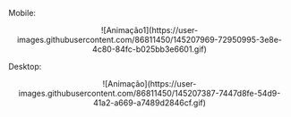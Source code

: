 
Mobile:

<center> ![Animação1](https://user-images.githubusercontent.com/86811450/145207969-72950995-3e8e-4c80-84fc-b025bb3e6601.gif) </center>

Desktop:

<center> ![Animação](https://user-images.githubusercontent.com/86811450/145207387-7447d8fe-54d9-41a2-a669-a7489d2846cf.gif) </center>
